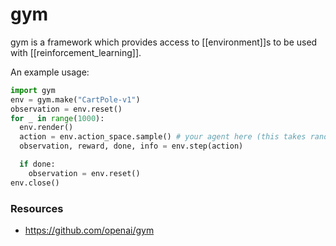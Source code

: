 # gym

gym is a framework which provides access to [[environment]]s to be used with [[reinforcement_learning]].

An example usage:

```python
import gym
env = gym.make("CartPole-v1")
observation = env.reset()
for _ in range(1000):
  env.render()
  action = env.action_space.sample() # your agent here (this takes random actions)
  observation, reward, done, info = env.step(action)

  if done:
    observation = env.reset()
env.close()
```

### Resources

- https://github.com/openai/gym
